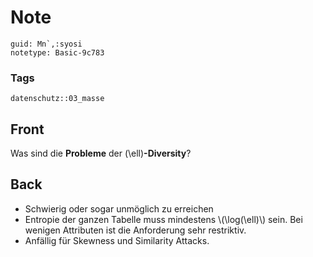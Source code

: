 # Note
```
guid: Mn`,:syosi
notetype: Basic-9c783
```

### Tags
```
datenschutz::03_masse
```

## Front
Was sind die <b>Probleme</b> der \(\ell\)<b>-Diversity</b>?

## Back
<ul>
  <li>Schwierig oder sogar unmöglich zu erreichen
  <li>Entropie der ganzen Tabelle muss mindestens \(\log(\ell)\)
  sein. Bei wenigen Attributen ist die Anforderung sehr restriktiv.
  <li>Anfällig für Skewness und Similarity Attacks.
</ul>
